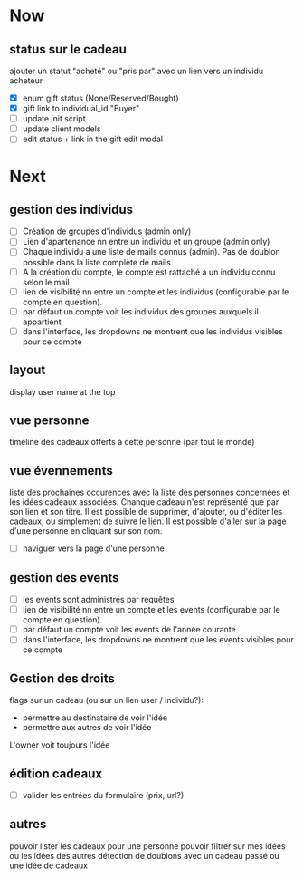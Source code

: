 # Now

## status sur le cadeau
ajouter un statut "acheté" ou "pris par" avec un lien vers un individu acheteur

- [x] enum gift status (None/Reserved/Bought)
- [x] gift link to individual_id "Buyer"
- [ ] update init script
- [ ] update client models
- [ ] edit status + link in the gift edit modal

# Next

## gestion des individus
- [ ] Création de groupes d'individus (admin only)
- [ ] Lien d'apartenance nn entre un individu et un groupe (admin only)
- [ ] Chaque individu a une liste de mails connus (admin). Pas de doublon possible dans la liste complète de mails
- [ ] A la création du compte, le compte est rattaché à un individu connu selon le mail
- [ ] lien de visibilité nn entre un compte et les individus (configurable par le compte en question).
- [ ] par défaut un compte voit les individus des groupes auxquels il appartient
- [ ] dans l'interface, les dropdowns ne montrent que les individus visibles pour ce compte

## layout
display user name at the top

## vue personne
timeline des cadeaux offerts à cette personne (par tout le monde)

## vue évennements
liste des prochaines occurences avec la liste des personnes concernées et les idées cadeaux associées. Chanque cadeau n'est représenté que par son lien et son titre. Il est possible de supprimer, d'ajouter, ou d'éditer les cadeaux, ou simplement de suivre le lien. Il est possible d'aller sur la page d'une personne en cliquant sur son nom.

- [ ] naviguer vers la page d'une personne

## gestion des events
- [ ] les events sont administrés par requêtes
- [ ] lien de visibilité nn entre un compte et les events (configurable par le compte en question).
- [ ] par défaut un compte voit les events de l'année courante
- [ ] dans l'interface, les dropdowns ne montrent que les events visibles pour ce compte

## Gestion des droits
flags sur un cadeau (ou sur un lien user / individu?):
- permettre au destinataire de voir l'idée
- permettre aux autres de voir l'idée

L'owner voit toujours l'idée

## édition cadeaux
- [ ] valider les entrées du formulaire (prix, url?)

## autres
pouvoir lister les cadeaux pour une personne
pouvoir filtrer sur mes idées ou les idées des autres
détection de doublons avec un cadeau passé ou une idée de cadeaux
